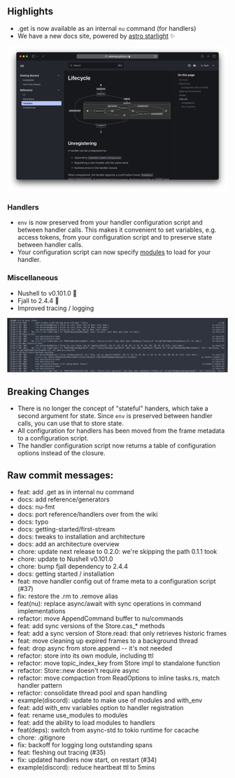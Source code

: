 ## Highlights

- .get is now available as an internal `nu` command (for handlers)
- We have a new docs site, powered by [astro starlight](https://starlight.astro.build) ✨

![new docs site](./0.2.0-docs.png)

### Handlers

- `env` is now preserved from your handler configuration script and between handler calls. This makes it convenient to set variables, e.g. access tokens, from your configuration script and to preserve state between handler calls.
- Your configuration script can now specify [modules](https://cablehead.github.io/xs/reference/handlers/#configuration-record-fields) to load for your handler.

### Miscellaneous

- Nushell to v0.101.0 🚀
- Fjall to 2.4.4 🚀
- Improved tracing / logging

![logging](./0.2.0-logging.png)

## Breaking Changes

- There is no longer the concept of "stateful" handers, which take a second argument for state. Since `env` is preserved between handler calls, you can use that to store state.
- All configuration for handlers has been moved from the frame metadata to a configuration script.
- The handler configuration script now returns a table of configuration options instead of the closure.

## Raw commit messages:

- feat: add .get as in internal nu command
- docs: add reference/generators
- docs: nu-fmt
- docs: port reference/handlers over from the wiki
- docs: typo
- docs: getting-started/first-stream
- docs: tweaks to installation and architecture
- docs: add an architecture overview
- chore: update next release to 0.2.0: we're skipping the path 0.1.1 took
- chore: update to Nushell v0.101.0
- chore: bump fjall dependency to 2.4.4
- docs: getting started / installation
- feat: move handler config out of frame meta to a configuration script (#37)
- fix: restore the .rm to .remove alias
- feat(nu): replace async/await with sync operations in command implementations
- refactor: move AppendCommand buffer to nu/commands
- feat: add sync versions of the Store.cas_* methods
- feat: add a sync version of Store.read: that only retrieves historic frames
- feat: move cleaning up expired frames to a background thread
- feat: drop async from store.append -- it's not needed
- refactor: store into its own module, including ttl
- refactor: move topic_index_key from Store impl to standalone function
- refactor: Store::new doesn't require async
- refactor: move compaction from ReadOptions to inline tasks.rs, match handler pattern
- refactor: consolidate thread pool and span handling
- example(discord): update to make use of modules and with_env
- feat: add with_env variables option to handler registration
- feat: rename use_modules to modules
- feat: add the ability to load modules to handlers
- feat(deps): switch from async-std to tokio runtime for cacache
- chore: .gitignore
- fix: backoff for logging long outstanding spans
- feat: fleshing out tracing (#35)
- fix: updated handlers now start, on restart (#34)
- example(discord): reduce heartbeat ttl to 5mins
